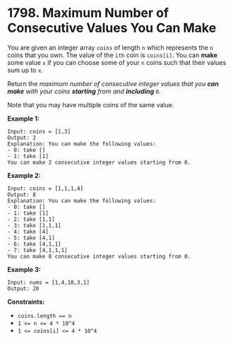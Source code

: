 # 1798. Maximum Number of Consecutive Values You Can Make

You are given an integer array `coins` of length `n` which represents the `n` coins that you own. The value of the `ith` coin is `coins[i]`. You can **make** some value `x` if you can choose some of your `n` coins such that their values sum up to `x`.

Return the *maximum number of consecutive integer values that you **can** **make** with your coins **starting** from and **including*** `0`.

Note that you may have multiple coins of the same value.

**Example 1:**

```()
Input: coins = [1,3]
Output: 2
Explanation: You can make the following values:
- 0: take []
- 1: take [1]
You can make 2 consecutive integer values starting from 0.
```

**Example 2:**

```()
Input: coins = [1,1,1,4]
Output: 8
Explanation: You can make the following values:
- 0: take []
- 1: take [1]
- 2: take [1,1]
- 3: take [1,1,1]
- 4: take [4]
- 5: take [4,1]
- 6: take [4,1,1]
- 7: take [4,1,1,1]
You can make 8 consecutive integer values starting from 0.
```

**Example 3:**

```()
Input: nums = [1,4,10,3,1]
Output: 20
```

**Constraints:**

- `coins.length == n`
- `1 <= n <= 4 * 10^4`
- `1 <= coins[i] <= 4 * 10^4`
